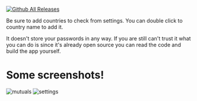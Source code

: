 [![Github All Releases](https://img.shields.io/github/downloads/metkm/osu-mutual-finder/total.svg)]()

Be sure to add countries to check from settings. You can double click to country name to add it.

It doesn't store your passwords in any way. If you are still can't trust it what you can do is since it's already open source you can read the code and build the app yourself.

# Some screenshots!

![mutuals](https://user-images.githubusercontent.com/54271295/181880676-e83f4cb7-9e66-421b-ac66-40460cb08097.png)
![settings](https://user-images.githubusercontent.com/54271295/181880677-24d09633-95c0-4ae9-a715-7fc9da76865c.png)
